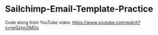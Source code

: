 # Sailchimp-Email-Template-Practice

Code along from YouTube video: https://www.youtube.com/watch?v=rwGzjvc0MOs
